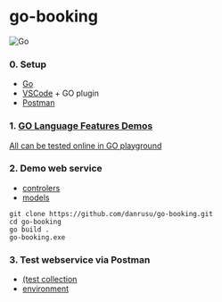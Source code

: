 # go-booking
![Go](https://github.com/danrusu/learn-go-webservice/workflows/Go/badge.svg?branch=master&event=push)

### 0. Setup
 - [Go](https://golang.org/dl/)
 - [VSCode](https://code.visualstudio.com/download) + GO plugin
 - [Postman](https://www.postman.com/downloads/)


### 1. [GO Language Features Demos](./demo)
[All can be tested online in GO playground](https://play.golang.org)

### 2. Demo web service 
 - [controlers](./webservice/controllers)
 - [models](./webservice/models) 

```
git clone https://github.com/danrusu/go-booking.git
cd go-booking
go build .
go-booking.exe
```

### 3. Test webservice via Postman
 - [(test collection](go-booking.postman_collection.json)
 - [environment](go-booking.postman_environment.json)



